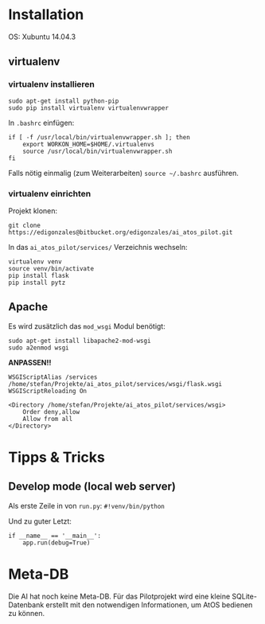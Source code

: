# Installation

OS: Xubuntu 14.04.3

## virtualenv

### virtualenv installieren

```
sudo apt-get install python-pip
sudo pip install virtualenv virtualenvwrapper
```

In `.bashrc` einfügen:

```
if [ -f /usr/local/bin/virtualenvwrapper.sh ]; then
    export WORKON_HOME=$HOME/.virtualenvs
    source /usr/local/bin/virtualenvwrapper.sh
fi
```

Falls nötig einmalig (zum Weiterarbeiten) `source ~/.bashrc` ausführen.

### virtualenv einrichten

Projekt klonen:

```
git clone https://edigonzales@bitbucket.org/edigonzales/ai_atos_pilot.git
```

In das `ai_atos_pilot/services/` Verzeichnis wechseln:


```
virtualenv venv
source venv/bin/activate
pip install flask
pip install pytz
```

## Apache

Es wird zusätzlich das `mod_wsgi` Modul benötigt:

```
sudo apt-get install libapache2-mod-wsgi 
sudo a2enmod wsgi 
```

**ANPASSEN!!**

```
WSGIScriptAlias /services /home/stefan/Projekte/ai_atos_pilot/services/wsgi/flask.wsgi
WSGIScriptReloading On

<Directory /home/stefan/Projekte/ai_atos_pilot/services/wsgi>
    Order deny,allow
    Allow from all
</Directory>
```

# Tipps & Tricks

## Develop mode (local web server)

Als erste Zeile in von `run.py`: `#!venv/bin/python`

Und zu guter Letzt:

```
if __name__ == '__main__':
    app.run(debug=True)
```

# Meta-DB

Die AI hat noch keine Meta-DB. Für das Pilotprojekt wird eine kleine SQLite-Datenbank erstellt mit den notwendigen Informationen, um AtOS bedienen zu können.
